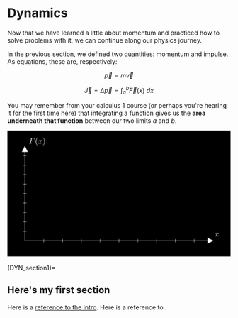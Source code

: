 # Dynamics

Now that we have learned a little about momentum and practiced how to solve problems with it, we can continue along our physics journey. 

In the previous section, we defined two quantities: momentum and impulse.  As equations, these are, respectively:

$$\vec{p} = m \vec{v}$$

$$\vec{J} = \Delta\vec{p} = \int_a^b \vec{F}(x) \ dx$$





You may remember from your calculus 1 course (or perhaps you're hearing it for the first time here) that integrating a function gives us the **area underneath that function** between our two limits *a* and *b*.  

<p align="center">
<img 
src="impulse_integration.gif"
alt="visual representation of simple integration"
width=600px>
</p>

(DYN_section1)=
## Here's my first section

Here is a [reference to the intro](../intro.md). Here is a reference to [](DYN_section1).
